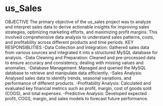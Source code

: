 # us_Sales
OBJECTIVE
The primary objective of the us_sales project was to analyze and interpret sales data to derive actionable insights for improving sales strategies, optimizing marketing efforts, and maximizing profit margins. This involved comprehensive data analysis to understand sales patterns, costs, and profitability across different products and time periods.
KEY RESPONSIBLITIES
-Data Collection and Integration: Gathered sales data from various sources and integrated it into a structured MySQL database for analysis.
-Data Cleaning and Preparation: Cleaned and pre-processed data to ensure accuracy and consistency, dealing with missing values and anomalies.
-Database Management: Managed and queried the MySQL database to retrieve and manipulate data efficiently.
-Sales Analysis: Analysed sales data to identify trends, seasonal variations, and performance of different products.
-Profitability Analysis: Calculated and evaluated key financial metrics such as profit, margin, cost of goods sold (COGS), and total expenses.
-Predictive Analysis: Developed expected profit, COGS, margin, and sales models to forecast future performance.



